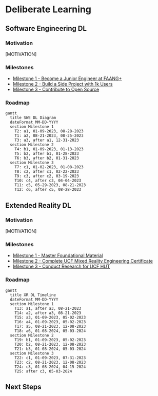 # Deliberate Learning

## Software Engineering DL

### Motivation
[MOTIVATION]

### Milestones
* [Milestone 1 - Become a Junior Engineer at FAANG+](https://github.com/timothyoei/deliberate-learning/milestone/1)
* [Milestone 2 - Build a Side Project with 1k Users](https://github.com/timothyoei/deliberate-learning/milestone/2)
* [Milestone 3 - Contribute to Open Source](https://github.com/timothyoei/deliberate-learning/milestone/3)

### Roadmap
```mermaid
gantt
  title SWE DL Diagram
  dateFormat MM-DD-YYYY
  section Milestone 1
    T2: a1, 01-09-2023, 08-28-2023
    T1: a2, 08-21-2023, 08-25-2023
    T3: a3, after a1, 12-31-2023
  section Milestone 2
    T4: b1, 01-09-2023, 01-13-2023
    T5: b2, after b1, 01-28-2023
    T6: b3, after b2, 01-31-2023
  section Milestone 3
    T7: c1, 01-02-2023, 01-08-2023
    T8: c2, after c1, 02-22-2023
    T9: c3, after c2, 03-19-2023
    T10: c4, after c3, 04-04-2023
    T11: c5, 05-29-2023, 08-21-2023
    T12: c6, after c5, 08-28-2023
```

## Extended Reality DL

### Motivation
[MOTIVATION]

### Milestones
* [Milestone 1 - Master Foundational Material](https://github.com/timothyoei/deliberate-learning/milestone/4)
* [Milestone 2 - Complete UCF Mixed Reality Engineering Certificate](https://github.com/timothyoei/deliberate-learning/milestone/5)
* [Milestone 3 - Conduct Research for UCF HUT](https://github.com/timothyoei/deliberate-learning/milestone/6)

### Roadmap
```mermaid
gantt
  title XR DL Timeline
  dateFormat MM-DD-YYYY
  section Milestone 1
    T13: a1, after a3, 08-21-2023
    T14: a2, after a3, 08-21-2023
    T15: a3, 01-09-2023, 05-02-2023
    T16: a4, 01-09-2023, 05-02-2023
    T17: a5, 08-21-2023, 12-08-2023
    T18: a6, 01-08-2024, 05-03-2024
  section Milestone 2
    T19: b1, 01-09-2023, 05-02-2023
    T20: b2, 08-21-2023, 12-08-2023
    T21: b3, 01-08-2024, 05-03-2024
  section Milestone 3
    T22: c1, 01-09-2023, 07-31-2023
    T23: c2, 08-21-2023, 12-08-2023
    T24: c3, 01-08-2024, 04-15-2024
    T25: after c3, 05-03-2024
```

## Next Steps
